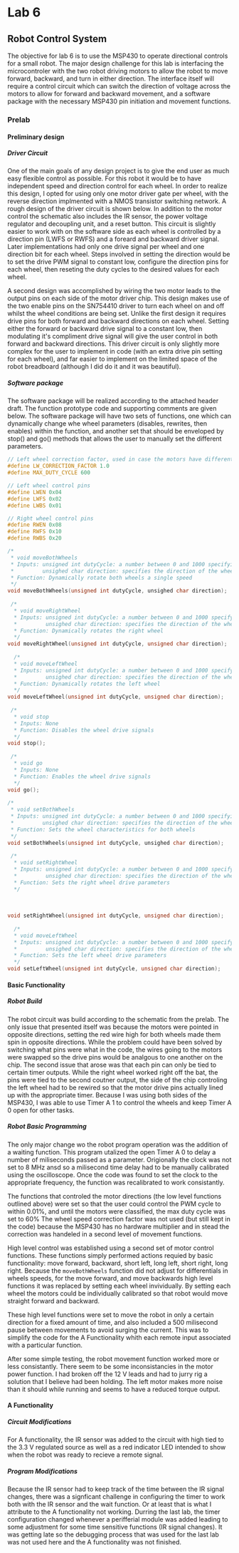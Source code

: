 # Lab 6
## Robot Control System

The objective for lab 6 is to use the MSP430 to operate directional controls for a small robot. The major design 
challenge for this lab is interfacing the microcontroler with the two robot driving motors to allow the robot to move
forward, backward, and turn in either direction. The interface itself will require a control circuit which can switch 
the direction of voltage across the motors to allow for forward and backward movement, and a software package with the 
necessary MSP430 pin initiation and movement functions.

### Prelab

#### Preliminary design

##### Driver Circuit

One of the main goals of any design project is to give the end user as much easy flexible control as possible. For this
robot it would be to have independent speed and direction control for each wheel. In order to realize this design, I 
opted for using only one motor driver gate per wheel, with the reverse direction implmented with a NMOS transistor 
switching network. A rough design of the driver circuit is shown below. In addition to the motor control the schematic
also includes the IR sensor, the power voltage regulator and decoupling unit, and a reset button. This circuit is 
slightly easier to work with on the software side as each wheel is controlled by a direction pin (LWFS or RWFS) and 
a foreard and backward driver signal. Later implementations had only one drive signal per wheel and one direction
bit for each wheel. Steps involved in setting the direction would be to set the drive PWM signal to constant low, 
configure the direction pins for each wheel, then reseting the duty cycles to the desired values for each wheel.

A second design was accomplished by wiring the two motor leads to the output pins on each side of the motor driver
chip. This design makes use of the two enable pins on the SN754410 driver to turn each wheel on and off whilst 
the wheel conditions are being set. Unlike the first design it requires drive pins for both forward and backward
directions on each wheel. Setting either the forward or backward drive signal to a constant low, then modulating 
it's compliment drive signal will give the user control in both forward and backward directions. This driver circuit 
is only slightly more complex for the user to implement in code (with an extra drive pin setting for each wheel), and 
far easier to implement on the limited space of the robot breadboard (although I did do it and it was beautiful). 


##### Software package

The software package will be realized according to the attached header draft. The function prototype code and
supporting comments are given below. The software package will have two sets of functions, one which can dynamically 
change whe wheel parameters (disables, rewrites, then enables) within the function, and another set that should be 
enveloped by stop() and go() methods that allows the user to manually set the different parameters.

```c
// Left wheel correction factor, used in case the motors have different speeds to the same signal 
#define LW_CORRECTION_FACTOR 1.0
#define MAX_DUTY_CYCLE 600

// Left wheel control pins
#define LWEN 0x04
#define LWFS 0x02
#define LWBS 0x01

// Right wheel control pins
#define RWEN 0x08
#define RWFS 0x10
#define RWBS 0x20

/*
 * void moveBothWheels
 * Inputs: unsigned int dutyCycle: a number between 0 and 1000 specifying the PWM duty cycle for the motors
 *         unsighed char direction: specifies the direction of the wheels
 * Function: Dynamically rotate both wheels a single speed
 */       
void moveBothWheels(unsigned int dutyCycle, unsighed char direction);
 
 /*
  * void moveRightWheel
  * Inputs: unsigned int dutyCycle: a number between 0 and 1000 specifying the PWM duty cycle for the motor
  *         unsighed char direction: specifies the direction of the wheel
  * Function: Dynamically rotates the right wheel
  */
void moveRightWheel(unsigned int dutyCycle, unsigned char direction);
  
  /*
  * void moveLeftWheel
  * Inputs: unsigned int dutyCycle: a number between 0 and 1000 specifying the PWM duty cycle for the motor
  *         unsighed char direction: specifies the direction of the wheel
  * Function: Dynamically rotates the left wheel
  */
void moveLeftWheel(unsigned int dutyCycle, unsigned char direction);
  
 /*
  * void stop
  * Inputs: None
  * Function: Disables the wheel drive signals
  */
void stop();
  
 /*
  * void go
  * Inputs: None
  * Function: Enables the wheel drive signals
  */
void go(); 
  
/*
 * void setBothWheels
 * Inputs: unsigned int dutyCycle: a number between 0 and 1000 specifying the PWM duty cycle for the motors
 *         unsighed char direction: specifies the direction of the wheels
 * Function: Sets the wheel characteristics for both wheels 
 */       
void setBothWheels(unsigned int dutyCycle, unsighed char direction);
 
 /*
  * void setRightWheel
  * Inputs: unsigned int dutyCycle: a number between 0 and 1000 specifying the PWM duty cycle for the motor
  *         unsighed char direction: specifies the direction of the wheel
  * Function: Sets the right wheel drive parameters
  */
  
  
  
void setRightWheel(unsigned int dutyCycle, unsigned char direction);
  
  /*
  * void moveLeftWheel
  * Inputs: unsigned int dutyCycle: a number between 0 and 1000 specifying the PWM duty cycle for the motor
  *         unsighed char direction: specifies the direction of the wheel
  * Function: Sets the left wheel drive parameters
  */
void setLeftWheel(unsigned int dutyCycle, unsigned char direction);
```
#### Basic Functionality

##### Robot Build

The robot circuit was build according to the schematic from the prelab. The only issue that presented itself was 
because the motors were pointed in opposite directions, setting the red wire high for both wheels made them spin in 
opposite directions. While the problem could have been solved by switching what pins were what in the code, the wires 
going to the motors were swapped so the drive pins would be analgous to one another on the chip. The second issue that
arose was that each pin can only be tied to certain timer outputs. While the right wheel worked right off the bat, the
pins were tied to the second coutner output, the side of the chip controling the left wheel had to be rewired so that 
the motor drive pins actually lined up with the appropriate timer. Because I was using both sides of the MSP430, I was
able to use Timer A 1 to control the wheels and keep Timer A 0 open for other tasks.

##### Robot Basic Programming

The only major change wo the robot program operation was the addition of a waiting function. This program utalized
the open Timer A 0 to delay a number of miliseconds passed as a parameter. Origionally the clock was not set to 8 MHz 
ansd so a milisecond time delay had to be manually calibrated using the oscilloscope. Once the code was found to set 
the clock to the appropriate frequency, the function was recalibrated to work consistantly.

The functions that controled the motor directions (the low level functions outlined above) were set so that the user 
could control the PWM cycle to within 0.01%, and until the motors were classified, the max duty cycle was set to 60%
The wheel speed correction factor was not used (but still kept in the code) because the MSP430 has no hardware 
multiplier and in stead the correction was handeled in a second level of movement functions.

High level control was established using a second set of motor control functions. These functions simply performed 
actions requied by basic functionality: move forward, backward, short left, long left, short right, long right.
Because the `moveBothWheels` function did not adjust for differentials in wheels speeds, for the move forward, and 
move backwards high level functions it was replaced by setting each wheel invividually. By setting each wheel the 
motors could be individually calibrated so that robot would move straight forward and backward. 

These high level functions were set to move the robot in only a certain direction for a fixed amount of time, and also
included a 500 milisecond pause between movements to avoid surging the current. This was to simplify the code for the 
A Functionality whith each remote input associated with a particular function.

After some simple testing, the robot movement function worked more or less consistantly. There seem to be some 
inconsistancies in the motor power function. I had broken off the 12 V leads and had to jurry rig a solution that I 
believe had been holding. The left motor makes more noise than it should while running and seems to have a reduced
torque output.

#### A Functionality

##### Circuit Modifications

For A functionality, the IR sensor was added to the circuit with high tied to the 3.3 V regulated source as well as a
red indicator LED intended to show when the robot was ready to recieve a remote signal. 

##### Program Modifications

Because the IR sensor had to keep track of the time between the IR signal changes, there was a signficant challenge in
configuring the timer to work both with the IR sensor and the wait function. Or at least that is what I attribute to 
the A functionality not working. Durring the last lab, the timer configuration changed whenever a perifferial module 
was added leading to some adjustment for some time sensitive functions (IR signal changes). It was getting late so the
debugging process that was used for the last lab was not used here and the A functionality was not finished. 
